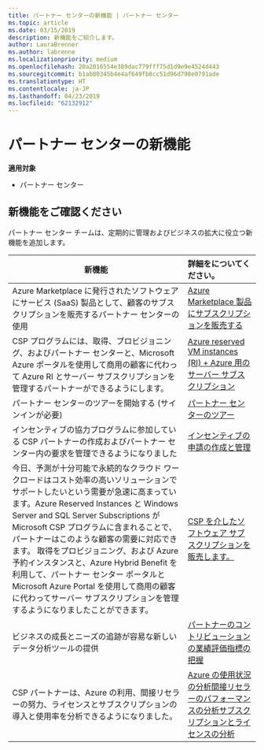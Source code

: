 ```yaml
---
title: パートナー センターの新機能 | パートナー センター
ms.topic: article
ms.date: 03/15/2019
description: 新機能をご紹介します。
author: LauraBrenner
ms.author: labrenne
ms.localizationpriority: medium
ms.openlocfilehash: 20a2016554e389dac779fff75d1d9e9e4524d443
ms.sourcegitcommit: b1ab80345b4e4af649fb8cc51d96d798e0791ade
ms.translationtype: HT
ms.contentlocale: ja-JP
ms.lasthandoff: 04/23/2019
ms.locfileid: "62132912"
---
```

# <a name="whats-new-in-partner-center"></a>パートナー センターの新機能

**適用対象**

-  パートナー センター

## <a name="check-out-new-features-and-capabilities"></a>新機能をご確認ください 

パートナー センター チームは、定期的に管理およびビジネスの拡大に役立つ新機能を追加します。


|**新機能**   |**詳細をについてください。**   |
|----------------------|:-----------------|
|Azure Marketplace に発行されたソフトウェアにサービス (SaaS) 製品として、顧客のサブスクリプションを販売するパートナー センターの使用  | [Azure Marketplace 製品にサブスクリプションを販売する](sell-marketplace-products.md)|
|CSP プログラムには、取得、プロビジョニング、およびパートナー センターと、Microsoft Azure ポータルを使用して商用の顧客に代わって Azure RI とサーバー サブスクリプションを管理するパートナーができるようにします。|[Azure reserved VM instances (RI) + Azure 用のサーバー サブスクリプション](azure-ri-server-subscriptions.md)|
|パートナー センターのツアーを開始する (サインインが必要)|[パートナー センターのツアー](https://partnercenter.microsoft.com/pcv/redirect?authenticate=true&redirect=%2Fdashboard%2Foverview)|
|インセンティブの協力プログラムに参加している CSP パートナーの作成およびパートナー センター内の要求を管理できるようになりました|[インセンティブの申請の作成と管理](create-incentives-claims.md)|
|今日、予測が十分可能で永続的なクラウド ワークロードはコスト効率の高いソリューションでサポートしたいという需要が急速に高まっています。Azure Reserved Instances と Windows Server and SQL Server Subscriptions が Microsoft CSP プログラムに含まれることで、パートナーはこのような顧客の需要に対応できます。 取得をプロビジョニング、および Azure 予約インスタンスと、Azure Hybrid Benefit を利用して、パートナー センター ポータルと Microsoft Azure Portal を使用して商用の顧客に代わってサーバー サブスクリプションを管理するようになりましたことができます。|[CSP を介したソフトウェア サブスクリプションを販売します。](csp-software-subscriptions.md)|
|ビジネスの成長とニーズの追跡が容易な新しいデータ分析ツールの提供| [パートナーのコントリビューションの業績評価指標の把握](partner-contributions.md)|
|CSP パートナーは、Azure の利用、間接リセラーの努力、ライセンスとサブスクリプションの導入と使用率を分析できるようになりました。|[Azure の使用状況の分析](analyze-azure-usage.md)[間接リセラーのパフォーマンスの分析](Analyze-indirect-resellers.md)[サブスクリプションとライセンスの分析](analyze-subscriptions-licenses.md)|

